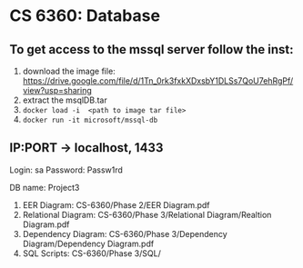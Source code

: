# CS 6360: Database

## To get access to the mssql server follow the inst: 

1. download the image file: https://drive.google.com/file/d/1Tn_0rk3fxkXDxsbY1DLSs7QoU7ehRgPf/view?usp=sharing
2. extract the msqlDB.tar
3. `docker load -i  <path to image tar file>`
4. `docker run -it microsoft/mssql-db`

## IP:PORT -> localhost, 1433

Login: sa
Password: Passw1rd

DB name: Project3

1. EER Diagram: CS-6360/Phase 2/EER Diagram.pdf
2. Relational Diagram: CS-6360/Phase 3/Relational Diagram/Realtion Diagram.pdf
3. Dependency Diagram: CS-6360/Phase 3/Dependency Diagram/Dependency Diagram.pdf
4. SQL Scripts: CS-6360/Phase 3/SQL/
